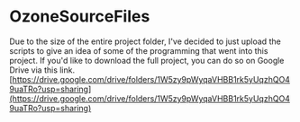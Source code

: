 # OzoneSourceFiles
Due to the size of the entire project folder, I've decided to just upload the scripts to give an idea of some of the programming that went into this project. If you'd like to download the full project, you can do so on Google Drive via this link. [https://drive.google.com/drive/folders/1W5zy9pWyqaVHBB1rk5yUqzhQO49uaTRo?usp=sharing](https://drive.google.com/drive/folders/1W5zy9pWyqaVHBB1rk5yUqzhQO49uaTRo?usp=sharing)

